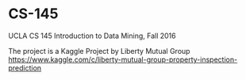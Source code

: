 # CS-145
UCLA CS 145 Introduction to Data Mining, Fall 2016

The project is a Kaggle Project by Liberty Mutual Group 
https://www.kaggle.com/c/liberty-mutual-group-property-inspection-prediction
